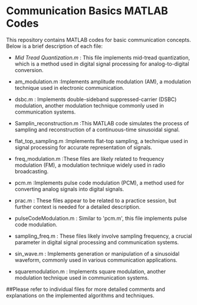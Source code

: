 # Communication Basics MATLAB Codes

This repository contains MATLAB codes for basic communication concepts. Below is a brief description of each file:

- *Mid Tread Quantization.m* : This file implements mid-tread quantization, which is a method used in digital signal processing for analog-to-digital conversion.

-  am_modulation.m :Implements amplitude modulation (AM), a modulation technique used in electronic communication.

- dsbc.m : Implements double-sideband suppressed-carrier (DSBC) modulation, another modulation technique commonly used in communication systems.

- Samplin_reconstruction.m :This MATLAB code simulates the process of sampling and reconstruction of a continuous-time sinusoidal signal. 

-  flat_top_sampling.m :Implements flat-top sampling, a technique used in signal processing for accurate representation of signals.

-  freq_modulation.m :These files are likely related to frequency modulation (FM), a modulation technique widely used in radio broadcasting.

- pcm.m :Implements pulse code modulation (PCM), a method used for converting analog signals into digital signals.


- prac.m : These files appear to be related to a practice session, but further context is needed for a detailed description.

 - pulseCodeModulation.m : Similar to 'pcm.m', this file implements pulse code modulation.


- sampling_freq.m : These files likely involve sampling frequency, a crucial parameter in digital signal processing and communication systems.


- sin_wave.m : Implements generation or manipulation of a sinusoidal waveform, commonly used in various communication applications.

- squaremodulation.m : Implements square modulation, another modulation technique used in communication systems.

##Please refer to individual files for more detailed comments and explanations on the implemented algorithms and techniques.
